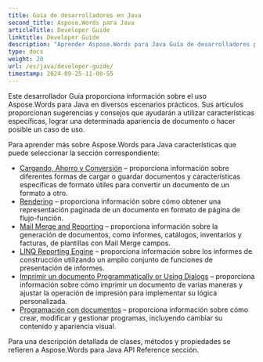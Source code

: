 ```yaml
---
title: Guía de desarrolladores en Java
second_title: Aspose.Words para Java
articleTitle: Developer Guide
linktitle: Developer Guide
description: "Aprender Aspose.Words para Java Guía de desarrolladores para obtener más casos de uso, consejos y detalles técnicos."
type: docs
weight: 20
url: /es/java/developer-guide/
timestamp: 2024-09-25-11-08-55
---
```


Este desarrollador Guía proporciona información sobre el uso Aspose.Words para Java en diversos escenarios prácticos. Sus artículos proporcionan sugerencias y consejos que ayudarán a utilizar características específicas, lograr una determinada apariencia de documento o hacer posible un caso de uso.

Para aprender más sobre Aspose.Words para Java características que puede seleccionar la sección correspondiente:

- [Cargando, Ahorro y Conversión](/words/es/java/loading-saving-and-converting/) – proporciona información sobre diferentes formas de cargar o guardar documentos y características específicas de formato útiles para convertir un documento de un formato a otro.
- [Rendering](/words/es/java/rendering/) – proporciona información sobre cómo obtener una representación paginada de un documento en formato de página de flujo-función.
- [Mail Merge and Reporting](/words/java/mail-merge-and-reporting/) – proporciona información sobre la generación de documentos, como informes, catálogos, inventarios y facturas, de plantillas con Mail Merge campos.
- [LINQ Reporting Engine](/words/java/linq-reporting-engine/) – proporciona información sobre los informes de construcción utilizando un amplio conjunto de funciones de presentación de informes.
- [Imprimir un documento Programmatically or Using Dialogs](/words/es/java/print-a-document-programmatically-or-using-dialogs/) – proporciona información sobre cómo imprimir un documento de varias maneras y ajustar la operación de impresión para implementar su lógica personalizada.
- [Programación con documentos](/words/es/java/programming-with-documents/) – proporciona información sobre cómo crear, modificar y gestionar programas, incluyendo cambiar su contenido y apariencia visual.

Para una descripción detallada de clases, métodos y propiedades se refieren a Aspose.Words para Java API Reference sección.
